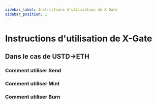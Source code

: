 ```yaml
---
sidebar_label: Instructions d'utilisation de X-Gate
sidebar_position: 1
---
```


# Instructions d'utilisation de X-Gate

## Dans le cas de USTD→ETH

### **Comment utiliser Send**

### **Comment utiliser Mint**

### **Comment utiliser Burn**